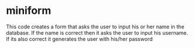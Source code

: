 # miniform
This code creates a form that asks the user to input his or her name in the database. If the name is correct then it asks the user to input his username. If its also correct it generates the user with his/her password
